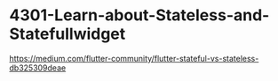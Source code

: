 # 4301-Learn-about-Stateless-and-Statefullwidget


https://medium.com/flutter-community/flutter-stateful-vs-stateless-db325309deae

